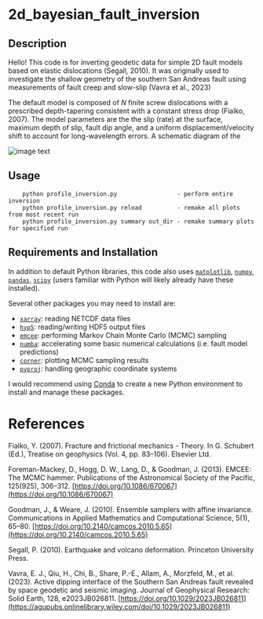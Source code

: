 # 2d_bayesian_fault_inversion

## Description
Hello! This code is for inverting geodetic data for simple 2D fault models based on elastic dislocations (Segall, 2010). It was originally used to investigate the shallow geometry of the southern San Andreas fault using measurements of fault creep and slow-slip (Vavra et al., 2023)

The default model is composed of $N$ finite screw dislocations with a prescribed depth-tapering consistent with a constant stress drop (Fialko, 2007). The model parameters are the the slip (rate) at the surface, maximum depth of slip, fault dip angle, and a uniform displacement/velocity shift to account for long-wavelength errors. A schematic diagram of the 

![image text](https://gist.github.com/assets/43979321/8b5717b5-623e-4f5f-983f-a5c2d477edd5)


## Usage
```
    python profile_inversion.py                 - perform entire inversion      
    python profile_inversion.py reload          - remake all plots from most recent run
    python profile_inversion.py summary out_dir - remake summary plots for specified run
```

## Requirements and Installation
In addition to default Python libraries, this code also uses [`matplotlib`](https://matplotlib.org/), [`numpy`](https://numpy.org/), [`pandas`](https://pandas.pydata.org/), [`scipy`](https://scipy.org/) (users familiar with Python will likely already have these installed). 

Several other packages you may need to install are:
- [`xarray`](https://docs.xarray.dev/en/stable/): reading NETCDF data files
- [`hyp5`](https://docs.h5py.org/en/stable/): reading/writing HDF5 output files
- [`emcee`](https://emcee.readthedocs.io/en/stable/): performing Markov Chain Monte Carlo (MCMC) sampling
- [`numba`](https://numba.pydata.org/): accelerating some basic numerical calculations (i.e. fault model predictions)
- [`corner`](https://corner.readthedocs.io/en/latest/): plotting MCMC sampling results
- [`pyproj`](https://pypi.org/project/pyproj/): handling geographic coordinate systems

I would recommend using [Conda](https://conda.io/projects/conda/en/latest/index.html) to create a new Python environment to install and manage these packages. 

# References
Fialko, Y. (2007). Fracture and frictional mechanics - Theory. In G. Schubert (Ed.), Treatise on geophysics (Vol. 4, pp. 83–106). Elsevier Ltd.

Foreman-Mackey, D., Hogg, D. W., Lang, D., & Goodman, J. (2013). EMCEE: The MCMC hammer. Publications of the Astronomical Society of the Pacific, 125(925), 306–312. [https://doi.org/10.1086/670067](https://doi.org/10.1086/670067)

Goodman, J., & Weare, J. (2010). Ensemble samplers with affine invariance. Communications in Applied Mathematics and Computational Science, 5(1), 65–80. [https://doi.org/10.2140/camcos.2010.5.65](https://doi.org/10.2140/camcos.2010.5.65)

Segall, P. (2010). Earthquake and volcano deformation. Princeton University Press.

Vavra, E. J., Qiu, H., Chi, B., Share, P.-E., Allam, A., Morzfeld, M., et al. (2023). Active dipping interface of the Southern San Andreas fault revealed by space geodetic and seismic imaging. Journal of Geophysical Research: Solid Earth, 128, e2023JB026811. [https://doi.org/10.1029/2023JB026811](https://agupubs.onlinelibrary.wiley.com/doi/10.1029/2023JB026811)
